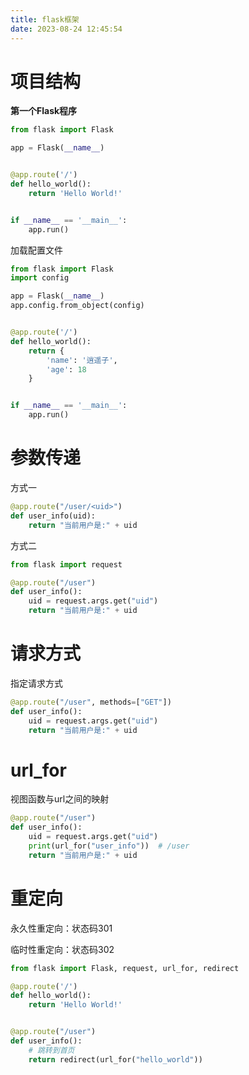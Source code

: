 ```yaml
---
title: flask框架
date: 2023-08-24 12:45:54
---
```


# 项目结构

**第一个Flask程序**

```python
from flask import Flask

app = Flask(__name__)


@app.route('/')
def hello_world():
    return 'Hello World!'


if __name__ == '__main__':
    app.run()
```

加载配置文件

```python
from flask import Flask
import config

app = Flask(__name__)
app.config.from_object(config)


@app.route('/')
def hello_world():
    return {
        'name': '逍遥子',
        'age': 18
    }


if __name__ == '__main__':
    app.run()
```

# 参数传递

方式一

```python
@app.route("/user/<uid>")
def user_info(uid):
    return "当前用户是:" + uid
```

方式二

```python
from flask import request

@app.route("/user")
def user_info():
    uid = request.args.get("uid")
    return "当前用户是:" + uid
```

# 请求方式

指定请求方式

```python
@app.route("/user", methods=["GET"])
def user_info():
    uid = request.args.get("uid")
    return "当前用户是:" + uid
```

# url_for

视图函数与url之间的映射

```python
@app.route("/user")
def user_info():
    uid = request.args.get("uid")
    print(url_for("user_info"))  # /user
    return "当前用户是:" + uid
```

# 重定向

永久性重定向：状态码301

临时性重定向：状态码302

```python
from flask import Flask, request, url_for, redirect

@app.route('/')
def hello_world():
    return 'Hello World!'


@app.route("/user")
def user_info():
    # 跳转到首页
    return redirect(url_for("hello_world"))
```
